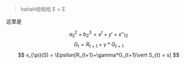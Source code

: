 


> hahah哈哈哈
> E = Σ

这里是

$$ a_{ij}^{2} + b^3_{2}=x^{t} + y' + x''_{12} $$
$$ G_{t} = R_{t+1}+\gamma*G_{t+1}  $$
$$ v_{\pi}(S) = \Epsilon[R_{t+1}+\gamma*G_{t+1}\vert S_{t} = s] $$






<!--stackedit_data:
eyJoaXN0b3J5IjpbMTgwNjUzNTUyMywyMTQ2ODc5NzIxLC0yOT
YyMDM3NDEsNDg2NTY4MzM1XX0=
-->